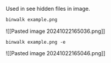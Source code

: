 Used in see hidden files in image.
```bash
binwalk example.png
```
![[Pasted image 20241022165036.png]]

```
binwalk example.png -e
```
![[Pasted image 20241022165046.png]]